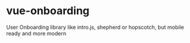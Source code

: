 # vue-onboarding
User Onboarding library like intro.js, shepherd or hopscotch, but mobile ready and more modern
